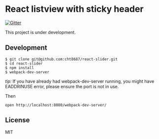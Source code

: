 # React listview with sticky header
[![Gitter](https://badges.gitter.im/Join%20Chat.svg)](https://gitter.im/cht8687/help)

This project is under development.


## Development

```
$ git clone git@github.com:cht8687/react-slider.git
$ cd react-slider
$ npm install
$ webpack-dev-server
```

*tip:* If you have already had webpack-dev-server running, you might have EADDRINUSE error, please ensure the port is not in use.

Then

```
open http://localhost:8080/webpack-dev-server/
```

## License

MIT
